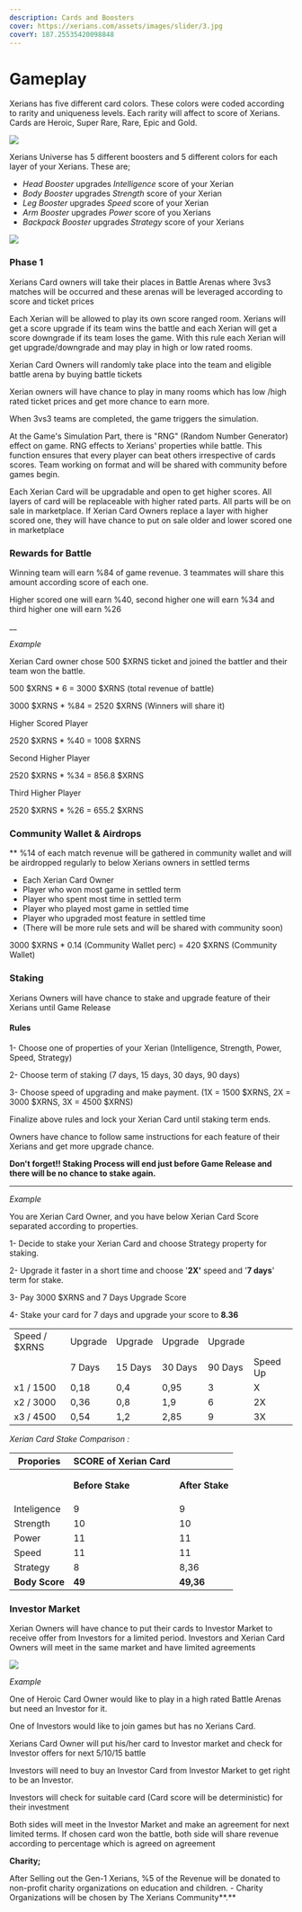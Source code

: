 ```yaml
---
description: Cards and Boosters
cover: https://xerians.com/assets/images/slider/3.jpg
coverY: 187.25535420098848
---
```


# Gameplay

Xerians has five different card colors. These colors were coded according to rarity and uniqueness levels. Each rarity will affect to score of Xerians. Cards are Heroic, Super Rare, Rare, Epic and Gold. &#x20;



![](<.gitbook/assets/image (9).png>)

Xerians Universe has 5 different boosters and 5 different colors for each layer of your Xerians. These are;

* _Head Booster_ upgrades _Intelligence_ score of your Xerian&#x20;
* _Body Booster_ upgrades _Strength_ score of your Xerian&#x20;
* _Leg Booster_ upgrades _Speed_ score of your Xerian
* _Arm Booster_ upgrades _Power_ score of you Xerians
* _Backpack Booster_ upgrades _Strategy_ score of your Xerians

![](.gitbook/assets/image.png)

### Phase 1

Xerians Card owners will take their places in Battle Arenas where 3vs3 matches will be occurred and these arenas will be leveraged according to score and ticket prices

&#x20;

Each Xerian will be allowed to play its own score ranged room. Xerians will get a score upgrade if its team wins the battle and each Xerian will get a score downgrade if its team loses the game. With this rule each Xerian will get upgrade/downgrade and may play in high or low rated rooms.&#x20;

&#x20;

Xerian Card Owners will randomly take place into the team and eligible battle arena by buying battle tickets

&#x20;

Xerian owners will have chance to play in many rooms which has low /high rated ticket prices and get more chance to earn more.

&#x20;

When 3vs3 teams are completed, the game triggers the simulation.

&#x20;

At the Game's Simulation Part, there is "RNG" (Random Number Generator) effect on game. RNG effects to Xerians' properties while battle. This function ensures that every player can beat others irrespective of cards scores. Team working on format and will be shared with community before games begin.

&#x20;

Each Xerian Card will be upgradable and open to get higher scores. All layers of card will be replaceable with higher rated parts. All parts will be on sale in marketplace. If Xerian Card Owners replace a layer with higher scored one, they will have chance to put on sale older and lower scored one in marketplace





### Rewards for Battle

Winning team will earn %84 of game revenue. 3 teammates will share this amount according score of each one.

Higher scored one will earn %40, second higher one will earn %34 and third higher one will earn %26&#x20;

__

_Example_

Xerian Card owner chose 500 $XRNS ticket and joined the battler and their team won the battle.

500 $XRNS \* 6 = 3000 $XRNS (total revenue of battle)

3000 $XRNS \* %84 = 2520 $XRNS (Winners will share it)

&#x20;

Higher Scored Player

2520 $XRNS \* %40 = 1008 $XRNS

Second Higher Player

2520 $XRNS \* %34 = 856.8 $XRNS

Third Higher Player

2520 $XRNS \* %26 = 655.2 $XRNS



### Community Wallet & Airdrops

\*\* %14 of each match revenue will be gathered in community wallet and will be airdropped regularly to below Xerians owners in settled terms

* Each Xerian Card Owner
* Player who won most game in settled term
* Player who spent most time in settled term
* Player who played most game in settled time
* Player who upgraded most feature in settled time
* (There will be more rule sets and will be shared with community soon)

3000 $XRNS \* 0.14 (Community Wallet perc) = 420 $XRNS (Community Wallet)

&#x20;

### Staking

Xerians Owners will have chance to stake and upgrade feature of their Xerians until Game Release

#### Rules

1- Choose one of properties of your Xerian (Intelligence, Strength, Power, Speed, Strategy)

2- Choose term of staking (7 days, 15 days, 30 days, 90 days)

3- Choose speed of upgrading and make payment.  (1X = 1500 $XRNS, 2X = 3000 $XRNS, 3X = 4500 $XRNS)

&#x20;

Finalize above rules and lock your Xerian Card until staking term ends.&#x20;

Owners have chance to follow same instructions for each feature of their Xerians and get more upgrade chance.

**Don't forget!! Staking Process will end just before Game Release and there will be no chance to stake again.**

****

_Example_

You are Xerian Card Owner, and you have below Xerian Card Score separated according to properties.

1- Decide to stake your Xerian Card and choose Strategy property for staking.

2- Upgrade it faster in a short time and choose '**2X'** speed and '**7 days**' term for stake.

3- Pay 3000 $XRNS and 7 Days Upgrade Score

4- Stake your card for 7 days and upgrade your score to **8.36**

|                |         |         |          |          |          |
| -------------- | ------- | ------- | -------- | -------- | -------- |
|  Speed / $XRNS | Upgrade | Upgrade | Upgrade  | Upgrade  |          |
|                | 7 Days  | 15 Days | 30 Days  | 90 Days  | Speed Up |
| x1 / 1500      | 0,18    | 0,4     | 0,95     | 3        | X        |
| x2 / 3000      | 0,36    | 0,8     | 1,9      | 6        | 2X       |
| x3 / 4500      | 0,54    | 1,2     | 2,85     | 9        | 3X       |



_Xerian Card Stake Comparison :_

| **Propories**  | **SCORE of Xerian Card** |                 |
| -------------- | ------------------------ | --------------- |
| <p><br></p>    | **Before Stake**         | **After Stake** |
| Inteligence    | 9                        | 9               |
| Strength       | 10                       | 10              |
| Power          | 11                       | 11              |
| Speed          | 11                       | 11              |
| Strategy       | 8                        | 8,36            |
| **Body Score** | **49**                   | **49,36**       |



### Investor Market

Xerian Owners will have chance to put their cards to Investor Market to receive offer from Investors for a limited period. Investors and Xerian Card Owners will meet in the same market and have limited agreements

![](<.gitbook/assets/Investor card (3).png>)

_Example_

One of Heroic Card Owner would like to play in a high rated Battle Arenas but need an Investor for it.&#x20;

One of Investors would like to join games but has no Xerians Card.&#x20;

&#x20;

Xerians Card Owner will put his/her card to Investor market and check for Investor offers for next 5/10/15 battle

Investors will need to buy an Investor Card from Investor Market to get right to be an Investor.

Investors will check for suitable card (Card score will be deterministic) for their investment&#x20;

Both sides will meet in the Investor Market and make an agreement for next limited terms. If chosen card won the battle, both side will share revenue according to percentage which is agreed on agreement



**Charity;**

After Selling out the Gen-1 Xerians, %5 of the Revenue will be donated to non-profit charity organizations on education and children. - Charity Organizations will be chosen by The Xerians Community**.**

